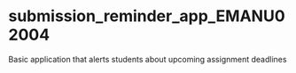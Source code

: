 # submission_reminder_app_EMANU02004
Basic application that alerts students about upcoming assignment deadlines
